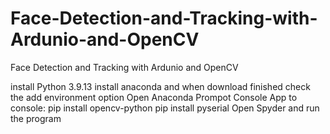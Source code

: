 # Face-Detection-and-Tracking-with-Ardunio-and-OpenCV
Face Detection and Tracking with Ardunio and OpenCV

install Python 3.9.13 
install anaconda and when download finished check the add environment option
Open Anaconda Prompot Console App
to console:
pip install opencv-python 
pip install pyserial 
Open Spyder and run the program
